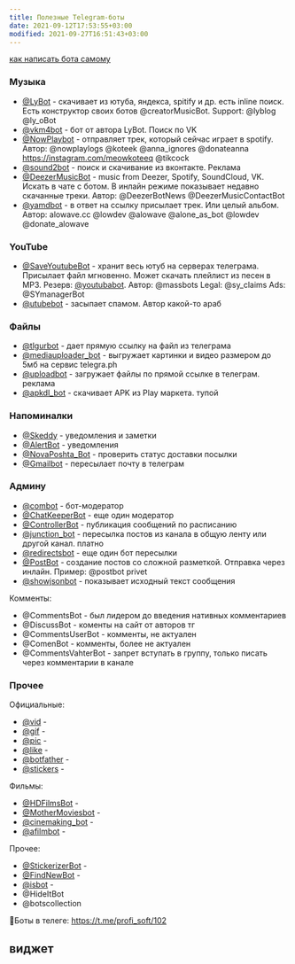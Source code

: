 ```yaml
---
title: Полезные Telegram-боты
date: 2021-09-12T17:53:55+03:00
modified: 2021-09-27T16:51:43+03:00
---
```

[как написать бота самому](../coding/telegram-bot.md)

### **Музыка** ###
- [@LyBot](tg://resolve?domain=LyBot) - скачивает из ютуба, яндекса, spitify и др. есть inline поиск. Есть конструктор своих ботов @creatorMusicBot. Support: @lyblog @ly_oBot
- [@vkm4bot](tg://resolve?domain=vkm4bot) - бот от автора LyBot. Поиск по VK
- [@NowPlaybot](tg://resolve?domain=NowPlaybot) - отправляет трек, который сейчас играет в spotify. Автор: @nowplaylogs @koteek @anna_ignores @donateanna https://instagram.com/meowkoteeq @tikcock
- [@sound2bot](tg://resolve?domain=sound2bot) - поиск и скачивание из вконтакте. Реклама 
- [@DeezerMusicBot](tg://resolve?domain=DeezerMusicBot) - music from Deezer, Spotify, SoundCloud, VK. Искать в чате с ботом. В инлайн режиме показывает недавно скачанные треки. Автор: @DeezerBotNews @DeezerMusicContactBot
- [@yamdbot](tg://resolve?domain=yamdbot) - в ответ на ссылку присылает трек. Или целый альбом. Автор: alowave.cc @lowdev @alowave @alone_as_bot @lowdev @donate_alowave 

### **YouTube** ###
- [@SaveYoutubeBot](tg://resolve?domain=SaveYoutubeBot) - хранит весь ютуб на серверах телеграма. Присылает файл мгновенно. Может скачать плейлист из песен в MP3. Резерв: [@youtubabot](tg://resolve?domain=youtubabot). Автор: @massbots Legal: @sy_claims Ads: @SYmanagerBot
- [@utubebot](tg://resolve?domain=utubebot) - засыпает спамом. Автор какой-то араб

### **Файлы** ###
- [@tlgurbot](tg://resolve?domain=tlgurbot) - дает прямую ссылку на файл из телеграма
- [@mediauploader_bot](tg://resolve?domain=mediauploader_bot) - выгружает картинки и видео размером до 5мб на сервис telegra.ph
- [@uploadbot](tg://resolve?domain=utubebot) - загружает файлы по прямой ссылке в телеграм. реклама
- [@apkdl_bot](tg://resolve?domain=utubebot) - скачивает APK из Play маркета. тупой

### **Напоминалки** ###
- [@Skeddy](tg://resolve?domain=utubebot) - уведомления и заметки
- [@AlertBot](tg://resolve?domain=utubebot) - уведомления
- [@NovaPoshta_Bot](tg://resolve?domain=utubebot) - проверить статус доставки посылки
- [@Gmailbot](tg://resolve?domain=utubebot) - пересылает почту в телеграм

### **Админу** ###
- [@combot](tg://resolve?domain=combot) - бот-модератор
- [@ChatKeeperBot](tg://resolve?domain=ChatKeeperBot) - еще один модератор
- [@ControllerBot](tg://resolve?domain=ControllerBot) - публикация сообщений по расписанию
- [@junction_bot](tg://resolve?domain=junction_bot) - пересылка постов из канала в общую ленту или другой канал. платно
- [@redirectsbot](tg://resolve?domain=redirectsbot) - еще один бот пересылки
- [@PostBot](tg://resolve?domain=PostBot) - создание постов со сложной разметкой. Отправка через инлайн. Пример: @postbot privet
- [@showjsonbot](tg://resolve?domain=showjsonbot) - показывает исходный текст сообщения  

Комменты:   
- @CommentsBot - был лидером до введения нативных комментариев
- @DiscussBot - коменты на сайт от авторов тг  
- @CommentsUserBot - комменты, не актуален  
- @ComenBot - комменты, более не актуален   
- @CommentsVahterBot - запрет вступать в группу, только писать через комментарии в канале  

### **Прочее** ### 

Официальные:  
- [@vid](tg://resolve?domain=vid) - 
- [@gif](tg://resolve?domain=gif) - 
- [@pic](tg://resolve?domain=pic) - 
- [@like](tg://resolve?domain=like) - 
- [@botfather](tg://resolve?domain=botfather) - 
- [@stickers](tg://resolve?domain=stickers) -  

Фильмы:  
- [@HDFilmsBot](tg://resolve?domain=HDFilmsBot) - 
- [@MotherMoviesbot](tg://resolve?domain=MotherMoviesbot) - 
- [@cinemaking_bot](tg://resolve?domain=cinemaking_bot) - 
- [@afilmbot](tg://resolve?domain=afilmbot) -  

Прочее:  
- [@StickerizerBot](tg://resolve?domain=StickerizerBot) - 
- [@FindNewBot](tg://resolve?domain=FindNewBot) - 
- [@isbot](tg://resolve?domain=isbot) - 
- @HideItBot  
- @botscollection  


🚀Боты в телеге: <https://t.me/profi_soft/102>


## виджет
<script async src="https://telegram.org/js/telegram-widget.js?15" data-telegram-post="profi_soft/102" data-width="100%"></script>
